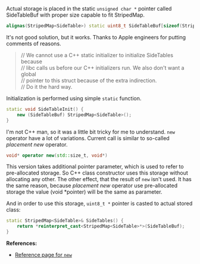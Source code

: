Actual storage is placed in the static `unsigned char *` pointer called SideTableBuf with proper size capable to fit StripedMap<SideTable>.

```c++
alignas(StripedMap<SideTable>) static uint8_t SideTableBuf[sizeof(StripedMap<SideTable>)];
```

It's not good solution, but it works. Thanks to Apple engineers for putting comments of reasons.

> // We cannot use a C++ static initializer to initialize SideTables because <br>
> // libc calls us before our C++ initializers run. We also don't want a global <br>
> // pointer to this struct because of the extra indirection. <br>
> // Do it the hard way.

Initialization is performed using simple `static` function. 

```c++
static void SideTableInit() {
    new (SideTableBuf) StripedMap<SideTable>();
}
```

I'm not C++ man, so it was a little bit tricky for me to understand. `new` operator have a lot of variations. 
Current call is similar to so-called *placement new* operator. 

```c++
void* operator new(std::size_t, void*)
```

This version takes additional pointer parameter, which is used to refer to pre-allocated storage. 
So C++ class constructor uses this storage without allocating any other. The other effect, that the result of `new` isn't used. 
It has the same reason, because *placement new* operator use pre-allocated storage the value (void *pointer) will be the same as parameter.

And in order to use this storage, `uint8_t *` pointer is casted to actual stored class:

```c++
static StripedMap<SideTable>& SideTables() {
    return *reinterpret_cast<StripedMap<SideTable>*>(SideTableBuf);
}
```

**References:**

- [Reference page for `new`](http://en.cppreference.com/w/cpp/language/new)
